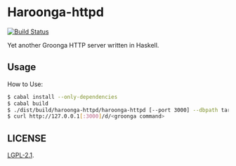 Haroonga-httpd
===

[![Build Status](https://travis-ci.org/cosmo0920/haroonga-httpd.svg?branch=master)](https://travis-ci.org/cosmo0920/haroonga-httpd)

Yet another Groonga HTTP server written in Haskell.

## Usage

How to Use:

```bash
$ cabal install --only-dependencies
$ cabal build
$ ./dist/build/haroonga-httpd/haroonga-httpd [--port 3000] --dbpath target_database
$ curl http://127.0.0.1[:3000]/d/<groonga command>
```

## LICENSE

[LGPL-2.1](LICENSE).
